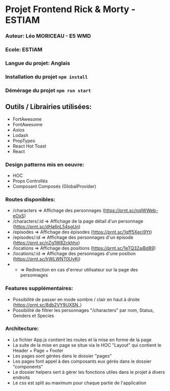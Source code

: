 # Projet Frontend Rick & Morty - ESTIAM

### Auteur: Léo MORICEAU - E5 WMD
### Ecole: ESTIAM
### Langue du projet: Anglais
### Installation du projet `npm install`
### Démérage du projet `npm run start`

## Outils / Librairies utilisées:
- FortAwesome
- FontAwesome
- Axios
- Lodash
- PropTypes
- React Hot Toast
- React

### Design patterns mis en oeuvre:
- HOC
- Props Controllés
- Composant Composés (GlobalProvider)


### Routes disponibles:
- /characters => Affichage des personnages (https://prnt.sc/nqlWWeb-eOxS)
- /characters/:id => Affichage de la page détail d'un personnage (https://prnt.sc/dHa6nL54sgUn)
- /episodes => Affichage des épisodes (https://prnt.sc/1qff5Xeci9Yt)
- /episodes/:id => Affichage des personnages d'un épisode (https://prnt.sc/nZg1W82ckhhx)
- /locations => Affichage des positions (https://prnt.sc/1eTQ32aiBd89)
- /locations/:id => Affichage des personnages d'une position (https://prnt.sc/IrWLWNT0UyKi)
- * => Redirection en cas d'erreur utilisateur sur la page des personnages

### Features supplémentaires:
- Possibilité de passer en mode sombre / clair en haut à droite (https://prnt.sc/8db2VY9UXSN_)
- Possibilité de filtrer les personnages "/characters" par nom, Status, Genders et Species

### Architecture:
- Le fichier App.js contient les routes et la mise en forme de la page
- La suite de la mise en page se situe via le HOC "Layout" qui contient le Header + Page + Footer
- Les pages sont gérées dans le dossier "pages"
- Les pages font appel à des composants eux gérés dans le dossier "components"
- Le dossier helpers sert à gérer les fonctions utiles dans le projet à divers endroits
- Le css est split au maximum pour chaque partie de l'application
